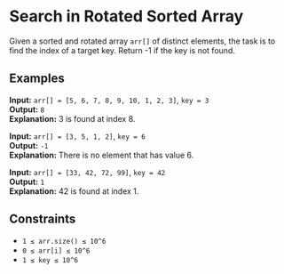 # Search in Rotated Sorted Array

Given a sorted and rotated array `arr[]` of distinct elements, the task is to find the index of a target key. Return -1 if the key is not found.

## Examples

**Input:** `arr[] = [5, 6, 7, 8, 9, 10, 1, 2, 3]`, `key = 3`  
**Output:** `8`  
**Explanation:** 3 is found at index 8.

**Input:** `arr[] = [3, 5, 1, 2]`, `key = 6`  
**Output:** `-1`  
**Explanation:** There is no element that has value 6.

**Input:** `arr[] = [33, 42, 72, 99]`, `key = 42`  
**Output:** `1`  
**Explanation:** 42 is found at index 1.

## Constraints

- `1 ≤ arr.size() ≤ 10^6`
- `0 ≤ arr[i] ≤ 10^6`
- `1 ≤ key ≤ 10^6`
